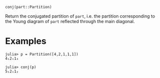 ```
conj(part::Partition)
```

Return the conjugated partition of `part`, i.e. the partition corresponding to the Young diagram of `part` reflected through the main diagonal.

# Examples

```jldoctest
julia> p = Partition([4,2,1,1,1])
4₁2₁1₃

julia> conj(p)
5₁2₁1₂
```
